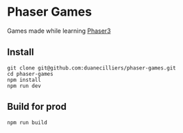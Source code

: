 # Phaser Games
Games made while learning [Phaser3](https://phaser.io/phaser3)

## Install
```
git clone git@github.com:duanecilliers/phaser-games.git
cd phaser-games
npm install
npm run dev
```

## Build for prod
```
npm run build
```
